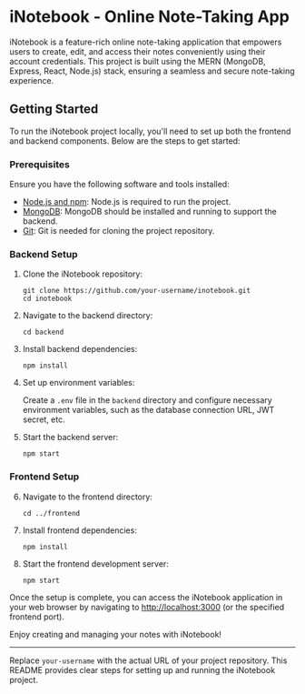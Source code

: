 # iNotebook - Online Note-Taking App

iNotebook is a feature-rich online note-taking application that empowers users to create, edit, and access their notes conveniently using their account credentials. This project is built using the MERN (MongoDB, Express, React, Node.js) stack, ensuring a seamless and secure note-taking experience.

## Getting Started

To run the iNotebook project locally, you'll need to set up both the frontend and backend components. Below are the steps to get started:

### Prerequisites

Ensure you have the following software and tools installed:

- [Node.js and npm](https://nodejs.org/): Node.js is required to run the project.
- [MongoDB](https://www.mongodb.com/): MongoDB should be installed and running to support the backend.
- [Git](https://git-scm.com/): Git is needed for cloning the project repository.

### Backend Setup

1. Clone the iNotebook repository:

   ```shell
   git clone https://github.com/your-username/inotebook.git
   cd inotebook
   ```

2. Navigate to the backend directory:

   ```shell
   cd backend
   ```

3. Install backend dependencies:

   ```shell
   npm install
   ```

4. Set up environment variables:

   Create a `.env` file in the `backend` directory and configure necessary environment variables, such as the database connection URL, JWT secret, etc.

5. Start the backend server:

   ```shell
   npm start
   ```

### Frontend Setup

6. Navigate to the frontend directory:

   ```shell
   cd ../frontend
   ```

7. Install frontend dependencies:

   ```shell
   npm install
   ```

8. Start the frontend development server:

   ```shell
   npm start
   ```

Once the setup is complete, you can access the iNotebook application in your web browser by navigating to [http://localhost:3000](http://localhost:3000) (or the specified frontend port).

Enjoy creating and managing your notes with iNotebook!

---

Replace `your-username` with the actual URL of your project repository. This README provides clear steps for setting up and running the iNotebook project.
